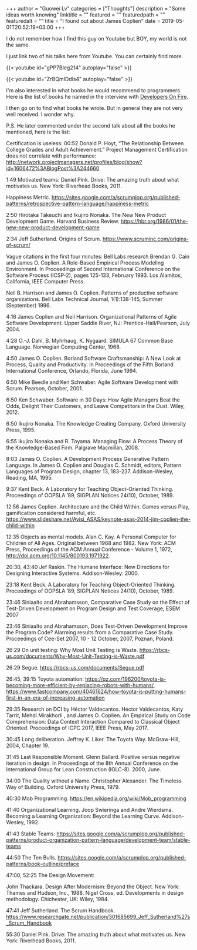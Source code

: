 +++
author = "Guowei Lv"
categories = ["Thoughts"]
description = "Some ideas worth knowing"
linktitle = ""
featured = ""
featuredpath = ""
featuredalt = ""
title = "I found out about James Coplien"
date = 2019-05-01T20:52:19+03:00
+++

I do not remember how I find this guy on Youtube but BOY, my world is not the same.

I just link two of his talks here from Youtube. You can certainly find more.

{{< youtube id="gPP7Bleg214" autoplay="false" >}}


{{< youtube id="ZrBQmIDdls4" autoplay="false" >}}


I'm also interested in what books he would recommend to programmers. Here is the list of books he named in the interview with [Developers On Fire](https://developeronfire.com/podcast/episode-123-james-coplien-concern-for-the-human-being).

I then go on to find what books he wrote. But in general they are not very well received. I wonder why.

P.S. He later commented under the second talk about all the books he mentioned, here is the list:

Certification is useless:
 00:52 Donald P. Hoyt, “The Relationship Between College Grades and Adult Achievement.”
Project Management Certification does not correlate with performance:  http://network.projectmanagers.net/profiles/blog/show?id=1606472%3ABlogPost%3A244660

1:49 Motivated teams:
Daniel Pink. Drive: The amazing truth about what motivates us. New York: Riverhead Books, 2011.

Happiness Metric. https://sites.google.com/a/scrumplop.org/published-patterns/retrospective-pattern-language/happiness-metric

2:50 Hirotaka Takeuchi and Ikujiro Nonaka. The New New Product Development Game. Harvard Business Review. https://hbr.org/1986/01/the-new-new-product-development-game

2:34 Jeff Sutherland. Origins of Scrum. https://www.scruminc.com/origins-of-scrum/

Vague citations in the first four minutes: Bell Labs research
Brendan G. Cain and James O. Coplien.  A Role-Based Empirical Process Modeling Environment. In Proceedings of Second International Conference on the Software Process (ICSP-2), pages 125-133, February 1993. Los Alamitos, California, IEEE Computer Press.

Neil B. Harrison and James O. Coplien.  Patterns of productive software organizations. Bell Labs Technical Journal, 1(1):138-145, Summer (September) 1996.

4:16 James Coplien and Neil Harrison. Organizational Patterns of Agile Software Development. Upper Saddle River, NJ: Prentice-Hall/Pearson, July 2004.

4:28 O.-J. Dahl, B. Myhrhaug, K. Nygaard: SIMULA 67 Common Base Language. Norwegian Computing Center, 1968.

4:50 James O. Coplien.  Borland Software Craftsmanship: A New Look at Process, Quality and Productivity. In Proceedings of the Fifth Borland International Conference, Orlando, Florida, June 1994.

6:50 Mike Beedle and Ken Schwaber. Agile Software Development with Scrum. Pearson, October, 2001.

6:50 Ken Schwaber. Software in 30 Days: How Agile Managers Beat the Odds, Delight Their Customers, and Leave Competitors in the Dust. Wiley, 2012. 

6:50 Ikujiro Nonaka. The Knowledge Creating Company. Oxford University Press, 1995.

6:55 Ikujiro Nonaka and R. Toyama. Managing Flow: A Process Theory of the Knowledge-Based Firm. Palgrave Macmillan, 2008.

8:03 James O. Coplien. A Development Process Generative Pattern Language. In James O. Coplien and Douglas C. Schmidt, editors, Pattern Languages of Program Design, chapter 13, 183-237. Addison-Wesley, Reading, MA, 1995.

9:37 Kent Beck. A Laboratory for Teaching Object-Oriented Thinking. Proceedings of OOPSLA ’89, SIGPLAN Notices 24(10), October, 1989.

12:56 James Coplien. Architecture and the Child Within. Games versus Play, gamification considered harmful, etc. https://www.slideshare.net/Avisi_ASAS/keynote-asas-2014-jim-coplien-the-child-within

12:35 Objects as mental models. Alan C. Kay. A Personal Computer for Children of All Ages. Original between 1968 and 1982. New York: ACM Press, Proceedings of the ACM Annual Conference - Volume 1, 1972, http://doi.acm.org/10.1145/800193.1971922.

20:30, 43:40 Jef Raskin. The Humane Interface: New Directions for Designing Interactive Systems. Addison-Wesley: 2000.

23:18 Kent Beck.  A Laboratory for Teaching Object-Oriented Thinking. Proceedings of OOPSLA ’89, SIGPLAN Notices 24(10), October, 1989.

23:46 Siniaalto and Abrahamsson, Comparative Case Study on the Effect of Test-Driven Development on Program Design and Test Coverage, ESEM 2007

23:46 Siniaalto and Abrahamsson, Does Test-Driven Development Improve the Program Code? Alarming results from a Comparative Case Study. Proceedings of Cee-Set 2007, 10 - 12 October, 2007, Poznan, Poland.

26:29 On unit testing: Why Most Unit Testing is Waste. https://rbcs-us.com/documents/Why-Most-Unit-Testing-is-Waste.pdf

26:29 Segue. https://rbcs-us.com/documents/Segue.pdf

26:45, 39:15 Toyota automation: https://qz.com/196200/toyota-is-becoming-more-efficient-by-replacing-robots-with-humans/, https://www.fastcompany.com/40461624/how-toyota-is-putting-humans-first-in-an-era-of-increasing-automation

29:35 Research on DCI by Héctor Valdecantos. Héctor Valdecantos, Katy Tarrit, Mehdi Mirakhorli , and James O. Coplien. An Empirical Study on Code Comprehension: Data Context Interaction Compared to Classical Object Oriented. Proceedings of ICPC 2017, IEEE Press, May 2017.

30:45 Long deliberation. Jeffrey K. Liker. The Toyota Way. McGraw-Hill, 2004, Chapter 19.

31:45 Last Responsible Moment. Glenn Ballard. Positive versus negative iteration in design. In Proceedings of the 8th Annual Conference on the International Group for Lean Construction (IGLC-8). 2000, June.

34:00 The Quality without a Name. Christopher Alexander. The Timeless Way of Building. Oxford University Press, 1979.

40:30 Mob Programming. https://en.wikipedia.org/wiki/Mob_programming

41:40  Organizational Learning. Joop Swieringa and Andre Wierdsma. Becoming a Learning Organization: Beyond the Learning Curve. Addison-Wesley, 1992.

41:43 Stable Teams: https://sites.google.com/a/scrumplop.org/published-patterns/product-organization-pattern-language/development-team/stable-teams

44:50 The Ten Bulls. https://sites.google.com/a/scrumplop.org/published-patterns/book-outline/preface

47:00, 52:25 The Design Movement:

 John Thackara. Design After Modernism: Beyond the Object. New York: Thames and Hudson, Inc., 1988.
 Nigel Cross, ed. Developments in design methodology. Chichester, UK: Wiley, 1984.

47:41 Jeff Sutherland. The Scrum Handbook. https://www.researchgate.net/publication/301685699_Jeff_Sutherland%27s_Scrum_Handbook

55:30 Daniel Pink. Drive: The amazing truth about what motivates us. New York: Riverhead Books, 2011.﻿
